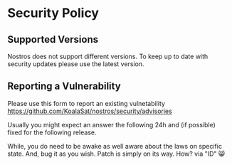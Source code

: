 # Security Policy

## Supported Versions

Nostros does not support different versions. To keep up to date with security updates please use the latest version.

## Reporting a Vulnerability

Please use this form to report an existing vulnetability https://github.com/KoalaSat/nostros/security/advisories

Usually you might expect an answer the following 24h and (if possible) fixed for the following release.

While, you do need to be awake as well aware about the laws on specific state. And, bug it as you wish. Patch is simply on its way. How? via "ID" 😸

